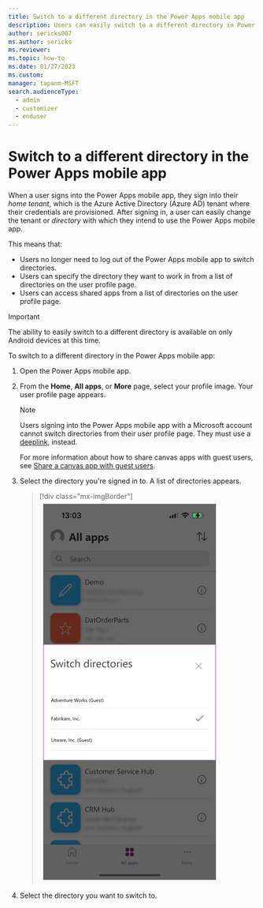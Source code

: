 ```yaml
---
title: Switch to a different directory in the Power Apps mobile app
description: Users can easily switch to a different directory in Power Apps mobile.
author: sericks007
ms.author: sericks
ms.reviewer: 
ms.topic: how-to
ms.date: 01/27/2023
ms.custom: 
manager: tapanm-MSFT
search.audienceType: 
  - admin
  - customizer
  - enduser
---
```


# Switch to a different directory in the Power Apps mobile app

When a user signs into the Power Apps mobile app, they sign into their *home tenant*, which is the Azure Active Directory (Azure AD) tenant where their credentials are provisioned. After signing in, a user can easily change the tenant or *directory* with which they intend to use the Power Apps mobile app. 

This means that:

- Users no longer need to log out of the Power Apps mobile app to switch directories.
- Users can specify the directory they want to work in from a list of directories on the user profile page.
- Users can access shared apps from a list of directories on the user profile page.

> [!Important]
> The ability to easily switch to a different directory is available on only Android devices at this time.

To switch to a different directory in the Power Apps mobile app:

1. Open the Power Apps mobile app.
2. From the **Home**, **All apps**, or **More** page, select your profile image. Your user profile page appears.

    > [!Note]
    > Users signing into the Power Apps mobile app with a Microsoft account cannot switch directories from their user profile page. They must use a [deeplink](mobile-deep-links.md), instead.
    > 
    > For more information about how to share canvas apps with guest users, see [Share a canvas app with guest users](../maker/canvas-apps/share-app-guests.md#in-power-apps-mobile-how-does-a-guest-see-apps-in-the-guest-tenant).

3. Select the directory you're signed in to. A list of directories appears.
    
    > [!div class="mx-imgBorder"] 
    > ![A list of directories.](media/tenant-switcher.png "A list of directories.")
   
4. Select the directory you want to switch to.



